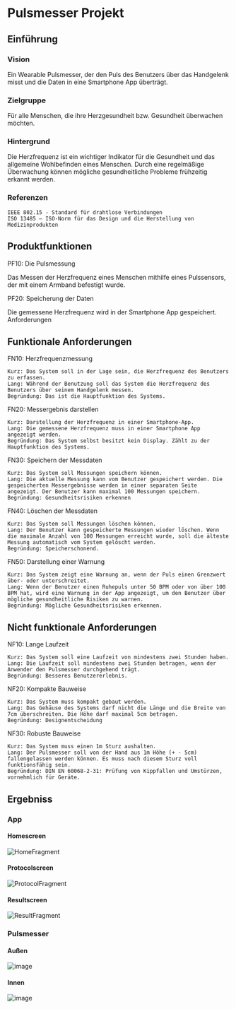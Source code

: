 # Pulsmesser Projekt


## Einführung

### Vision

Ein Wearable Pulsmesser, der den Puls des Benutzers über das Handgelenk misst und die Daten in eine Smartphone App überträgt.

### Zielgruppe

Für alle Menschen, die ihre Herzgesundheit bzw. Gesundheit überwachen möchten.

### Hintergrund

Die Herzfrequenz ist ein wichtiger Indikator für die Gesundheit und das allgemeine Wohlbefinden eines Menschen. Durch eine regelmäßige Überwachung können mögliche gesundheitliche Probleme frühzeitig erkannt werden.

### Referenzen

    IEEE 802.15 - Standard für drahtlose Verbindungen
    ISO 13485 – ISO-Norm für das Design und die Herstellung von Medizinprodukten


## Produktfunktionen

PF10: Die Pulsmessung

Das Messen der Herzfrequenz eines Menschen mithilfe eines Pulssensors, der mit einem Armband befestigt wurde.

PF20: Speicherung der Daten

Die gemessene Herzfrequenz wird in der Smartphone App gespeichert.
Anforderungen

## Funktionale Anforderungen

FN10: Herzfrequenzmessung

    Kurz: Das System soll in der Lage sein, die Herzfrequenz des Benutzers zu erfassen.
    Lang: Während der Benutzung soll das System die Herzfrequenz des Benutzers über seinem Handgelenk messen.
    Begründung: Das ist die Hauptfunktion des Systems.

FN20: Messergebnis darstellen

    Kurz: Darstellung der Herzfrequenz in einer Smartphone-App.
    Lang: Die gemessene Herzfrequenz muss in einer Smartphone App angezeigt werden.
    Begründung: Das System selbst besitzt kein Display. Zählt zu der Hauptfunktion des Systems.

FN30: Speichern der Messdaten

    Kurz: Das System soll Messungen speichern können.
    Lang: Die aktuelle Messung kann vom Benutzer gespeichert werden. Die gespeicherten Messergebnisse werden in einer separaten Seite angezeigt. Der Benutzer kann maximal 100 Messungen speichern.
    Begründung: Gesundheitsrisiken erkennen

FN40: Löschen der Messdaten

    Kurz: Das System soll Messungen löschen können.
    Lang: Der Benutzer kann gespeicherte Messungen wieder löschen. Wenn die maximale Anzahl von 100 Messungen erreicht wurde, soll die älteste Messung automatisch vom System gelöscht werden.
    Begründung: Speicherschonend.

FN50: Darstellung einer Warnung

    Kurz: Das System zeigt eine Warnung an, wenn der Puls einen Grenzwert über- oder unterschreitet.
    Lang: Wenn der Benutzer einen Ruhepuls unter 50 BPM oder von über 100 BPM hat, wird eine Warnung in der App angezeigt, um den Benutzer über mögliche gesundheitliche Risiken zu warnen.
    Begründung: Mögliche Gesundheitsrisiken erkennen.

## Nicht funktionale Anforderungen

NF10: Lange Laufzeit

    Kurz: Das System soll eine Laufzeit von mindestens zwei Stunden haben.
    Lang: Die Laufzeit soll mindestens zwei Stunden betragen, wenn der Anwender den Pulsmesser durchgehend trägt.
    Begründung: Besseres Benutzererlebnis.

NF20: Kompakte Bauweise

    Kurz: Das System muss kompakt gebaut werden.
    Lang: Das Gehäuse des Systems darf nicht die Länge und die Breite von 7cm überschreiten. Die Höhe darf maximal 5cm betragen.
    Begründung: Designentscheidung

NF30: Robuste Bauweise

    Kurz: Das System muss einen 1m Sturz aushalten.
    Lang: Der Pulsmesser soll von der Hand aus 1m Höhe (+ - 5cm) fallengelassen werden können. Es muss nach diesem Sturz voll funktionsfähig sein.
    Begründung: DIN EN 60068-2-31: Prüfung von Kippfallen und Umstürzen, vornehmlich für Geräte.

## Ergebniss
### App
#### Homescreen
![HomeFragment](https://github.com/user-attachments/assets/38419d95-53ef-4aa2-9c87-ccfe345c413d)
#### Protocolscreen
![ProtocolFragment](https://github.com/user-attachments/assets/c9210cee-5b9b-47fc-97fe-7547cd7f8c0a)
#### Resultscreen
![ResultFragment](https://github.com/user-attachments/assets/90fbecb5-d564-44fd-8bf3-5f1975d7e861)
### Pulsmesser
#### Außen
![image](https://github.com/user-attachments/assets/743459a3-c05e-458d-9fd9-df171adb1bd2)
#### Innen
![image](https://github.com/user-attachments/assets/425fd346-247d-4e6f-8053-4a3087f089d8)
